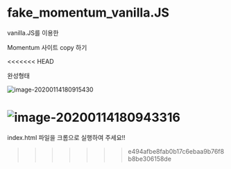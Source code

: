 # fake_momentum_vanilla.JS
vanilla.JS를 이용한

Momentum 사이트 copy 하기

<<<<<<< HEAD


완성형태

![image-20200114180915430](C:\Users\admin\AppData\Roaming\Typora\typora-user-images\image-20200114180915430.png)

![image-20200114180943316](C:\Users\admin\AppData\Roaming\Typora\typora-user-images\image-20200114180943316.png)
=======
index.html 파일을 크롬으로 실행하여 주세요!!
>>>>>>> e494afbe8fab0b17c6ebaa9b76f8b8be306158de
